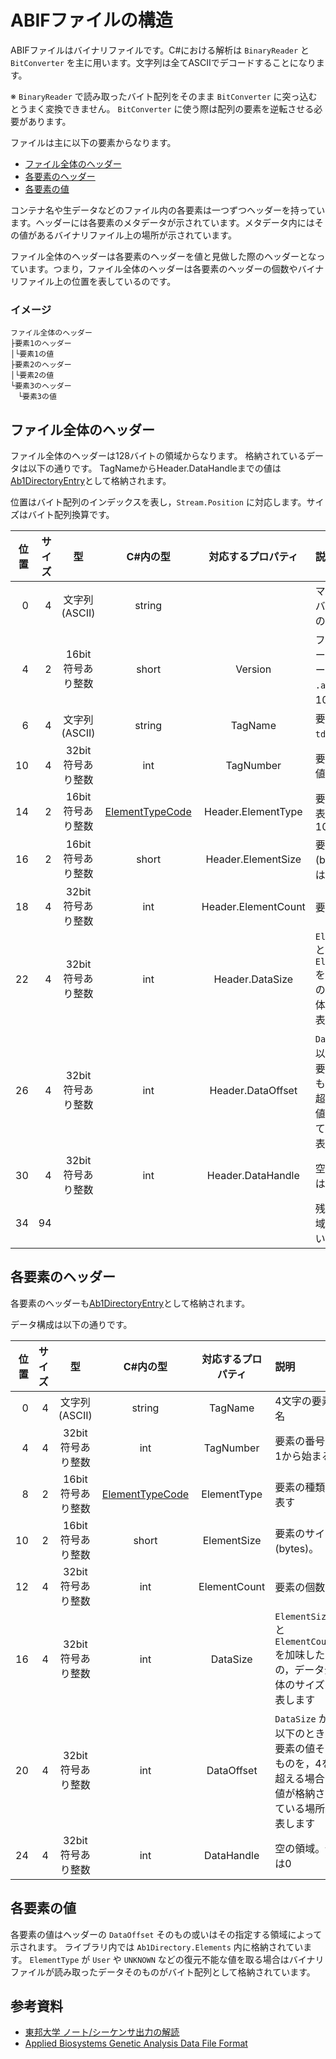 # ABIFファイルの構造

ABIFファイルはバイナリファイルです。C#における解析は `BinaryReader` と `BitConverter` を主に用います。文字列は全てASCIIでデコードすることになります。

※ `BinaryReader` で読み取ったバイト配列をそのまま `BitConverter` に突っ込むとうまく変換できません。 `BitConverter` に使う際は配列の要素を逆転させる必要があります。

ファイルは主に以下の要素からなります。

 - [ファイル全体のヘッダー](#ファイル全体のヘッダー)
 - [各要素のヘッダー](#各要素のヘッダー)
 - [各要素の値](#各要素の値)

コンテナ名や生データなどのファイル内の各要素は一つずつヘッダーを持っています。ヘッダーには各要素のメタデータが示されています。メタデータ内にはその値があるバイナリファイル上の場所が示されています。

ファイル全体のヘッダーは各要素のヘッダーを値と見做した際のヘッダーとなっています。つまり，ファイル全体のヘッダーは各要素のヘッダーの個数やバイナリファイル上の位置を表しているのです。

### イメージ
```
ファイル全体のヘッダー
├要素1のヘッダー
│└要素1の値
├要素2のヘッダー
│└要素2の値
└要素3のヘッダー
　└要素3の値
```

## ファイル全体のヘッダー

ファイル全体のヘッダーは128バイトの領域からなります。
格納されているデータは以下の通りです。
TagNameからHeader.DataHandleまでの値は [Ab1DirectoryEntry](../../src/Ab1Analyzer.Lib/Ab1FileComponents/Ab1DirectoryEntry.cs)として格納されます。

位置はバイト配列のインデックスを表し，`Stream.Position` に対応します。サイズはバイト配列換算です。

| 位置 | サイズ |         型         |                                      C#内の型                                       | 対応するプロパティ  | 説明                                                                                          |
| ---: | -----: | :----------------: | :---------------------------------------------------------------------------------: | :-----------------: | :-------------------------------------------------------------------------------------------- |
|    0 |      4 |   文字列 (ASCII)   |                                       string                                        |                     | マジックナンバー。 `ABIF` の4文字                                                             |
|    4 |      2 | 16bit 符号あり整数 |                                        short                                        |       Version       | ファイルフォーマットのバージョン。 `.ab1` なら 101のはず                                      |
|    6 |      4 |   文字列 (ASCII)   |                                       string                                        |       TagName       | 要素名。 `tdir` の4文字                                                                       |
|   10 |      4 | 32bit 符号あり整数 |                                         int                                         |      TagNumber      | 要素の番号。値は1                                                                             |
|   14 |      2 | 16bit 符号あり整数 | [ElementTypeCode](./../../src/Ab1Analyzer.Lib/Ab1FileComponents/ElementTypeCode.cs) | Header.ElementType  | 要素の種類を表す。値は1023                                                                    |
|   16 |      2 | 16bit 符号あり整数 |                                        short                                        | Header.ElementSize  | 要素のサイズ (bytes)。値は28                                                                  |
|   18 |      4 | 32bit 符号あり整数 |                                         int                                         | Header.ElementCount | 要素の個数                                                                                    |
|   22 |      4 | 32bit 符号あり整数 |                                         int                                         |   Header.DataSize   | `ElementSize` と `ElementCount` を加味した際の，データ全体のサイズを表します                  |
|   26 |      4 | 32bit 符号あり整数 |                                         int                                         |  Header.DataOffset  | `DataSize` が4以下のときは要素の値そのものを，4を超える場合は値が格納されている場所を表します |
|   30 |      4 | 32bit 符号あり整数 |                                         int                                         |  Header.DataHandle  | 空の領域。値は0                                                                               |
|   34 |     94 |                    |                                                                                     |                     | 残りの空の領域。使用しない                                                                    |

## 各要素のヘッダー
各要素のヘッダーも[Ab1DirectoryEntry](../../src/Ab1Analyzer.Lib/Ab1FileComponents/Ab1DirectoryEntry.cs)として格納されます。

データ構成は以下の通りです。

| 位置 | サイズ |         型         |                                      C#内の型                                       | 対応するプロパティ | 説明                                                                                          |
| ---: | -----: | :----------------: | :---------------------------------------------------------------------------------: | :----------------: | :-------------------------------------------------------------------------------------------- |
|    0 |      4 |   文字列 (ASCII)   |                                       string                                        |      TagName       | 4文字の要素名                                                                                 |
|    4 |      4 | 32bit 符号あり整数 |                                         int                                         |     TagNumber      | 要素の番号。1から始まる                                                                       |
|    8 |      2 | 16bit 符号あり整数 | [ElementTypeCode](./../../src/Ab1Analyzer.Lib/Ab1FileComponents/ElementTypeCode.cs) |    ElementType     | 要素の種類を表す                                                                              |
|   10 |      2 | 16bit 符号あり整数 |                                        short                                        |    ElementSize     | 要素のサイズ (bytes)。                                                                        |
|   12 |      4 | 32bit 符号あり整数 |                                         int                                         |    ElementCount    | 要素の個数                                                                                    |
|   16 |      4 | 32bit 符号あり整数 |                                         int                                         |      DataSize      | `ElementSize` と `ElementCount` を加味した際の，データ全体のサイズを表します                  |
|   20 |      4 | 32bit 符号あり整数 |                                         int                                         |     DataOffset     | `DataSize` が4以下のときは要素の値そのものを，4を超える場合は値が格納されている場所を表します |
|   24 |      4 | 32bit 符号あり整数 |                                         int                                         |     DataHandle     | 空の領域。値は0                                                                               |

## 各要素の値

各要素の値はヘッダーの `DataOffset` そのもの或いはその指定する領域によって示されます。
ライブラリ内では `Ab1Directory.Elements` 内に格納されています。 `ElementType` が `User` や `UNKNOWN` などの復元不能な値を取る場合はバイナリファイルが読み取ったデータそのものがバイト配列として格納されています。

## 参考資料

- [東邦大学 ノート/シーケンサ出力の解読](https://pepper.is.sci.toho-u.ac.jp/pepper/index.php?%A5%CE%A1%BC%A5%C8%2F%A5%B7%A1%BC%A5%B1%A5%F3%A5%B5%BD%D0%CE%CF%A4%CE%B2%F2%C6%C9)
- [Applied Biosystems Genetic Analysis Data File Format](https://projects.nfstc.org/workshops/resources/articles/ABIF_File_Format.pdf)

